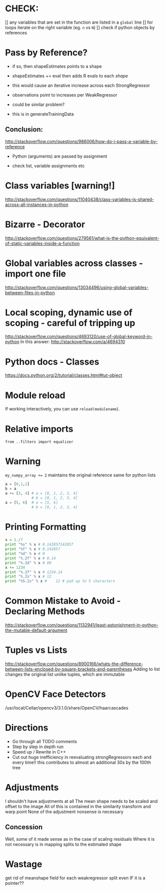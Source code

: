 # CHECK:

[] any variables that are set in the function are listed in a `global` line
[] for loops iterate on the right variable (eg. `n` vs `N`)
[] check if python objects by references

# Pass by Reference?
- if so, then shapeEstimates points to a shape
- shapeEstimates += eval then adds R evals to each _shape_
- this would cause an iterative increase across each StrongRegressor

- observations point to increases per WeakRegressor
- could be similar problem?

- this is in generateTrainingData

## Conclusion:
http://stackoverflow.com/questions/986006/how-do-i-pass-a-variable-by-reference
- Python (arguments) are passed by assignment

- check list, variable assignments etc

# Class variables [warning!]
http://stackoverflow.com/questions/11040438/class-variables-is-shared-across-all-instances-in-python

# Bizarre - Decorator
http://stackoverflow.com/questions/279561/what-is-the-python-equivalent-of-static-variables-inside-a-function

# Global variables across classes - import one file
http://stackoverflow.com/questions/13034496/using-global-variables-between-files-in-python

# Local scoping, dynamic use of scoping - careful of tripping up
http://stackoverflow.com/questions/4693120/use-of-global-keyword-in-python
In this answer: http://stackoverflow.com/a/4694310

# Python docs - Classes
https://docs.python.org/2/tutorial/classes.html#tut-object

# Module reload
If working interactively, you can use `reload(modulename`).

# Relative imports
`from ..filters import equalizer`

# Warning
`my_numpy_array += 2` maintains the original reference
same for python lists
```py
a = [0,1,2]
b = a
a += [3, 4] # a = [0, 1, 2, 3, 4]
            # b = [0, 1, 2, 3, 4]
a = [5, 6]  # a = [5, 6]
            # b = [0, 1, 2, 3, 4]
```

# Printing Formatting
```py
x = 1./7
print "%s" % x # 0.142857142857
print "%f" % x # 0.142857
print "%d" % x # 0
print "%.2f" % x # 0.14
print "%.2d" % x # 00
x += 1234
print "%.2f" % x # 1234.14
print "%.2s" % x # 12
print "%5.2s" % x #    12 # pad up to 5 characters
```

# Common Mistake to Avoid - Declaring Methods
http://stackoverflow.com/questions/1132941/least-astonishment-in-python-the-mutable-default-argument

# Tuples vs Lists
http://stackoverflow.com/questions/8900166/whats-the-difference-between-lists-enclosed-by-square-brackets-and-parentheses
Adding to list changes the original list unlike tuples, which are immutable

# OpenCV Face Detectors
/usr/local/Cellar/opencv3/3.1.0/share/OpenCV/haarcascades

# Directions
- Go through all TODO comments
- Step by step in depth run
- Speed up / Rewrite in C++
- Cut out huge inefficiency in reevaluating strongRegressors each and every time!! this contributes to almost an additional 30s by the 100th tree

# Adjustments
I shouldn't have adjustments at all
The mean shape needs to be scaled and offset to the image
All of this is contained in the similarity transform and warp point
None of the adjustment nonsense is necessary

## Concession
Well, some of it made sense as in the case of scaling residuals
Where it is not necessary is in mapping splits to the estimated shape

# Wastage
get rid of meanshape field for each weakregressor split even IF it is a pointer??

